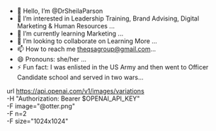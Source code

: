 - 👋 Hello, I’m @DrSheilaParson 
- 👀 I’m interested in Leadership Training, Brand Advising, Digital Marketing & Human Resources ...
- 🌱 I’m currently learning Marketing  ...
- 💞️ I’m looking to collaborate on Learning More ...
- 📫 How to reach me theqsagroup@gmail.com...
- 😄 Pronouns: she/her ...
- ⚡ Fun fact: I was enlisted in the US Army and then went to Officer Candidate school and served in two wars...

<!---
DrSheilaParson/DrSheilaParson is a ✨ special ✨ repository because its `README.md` (this file) appears on your GitHub profile.
You can click the Preview link to take a look at your changes.
--->
url https://api.openai.com/v1/images/variations \
  -H "Authorization: Bearer $OPENAI_API_KEY" \
  -F image="@otter.png" \
  -F n=2 \
  -F size="1024x1024"

